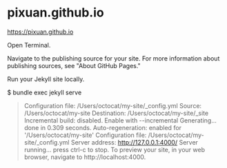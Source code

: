 # pixuan.github.io
https://pixuan.github.io

Open Terminal.

Navigate to the publishing source for your site. For more information about publishing sources, see "About GitHub Pages."

Run your Jekyll site locally.

$ bundle exec jekyll serve

> Configuration file: /Users/octocat/my-site/_config.yml
>            Source: /Users/octocat/my-site
>       Destination: /Users/octocat/my-site/_site
> Incremental build: disabled. Enable with --incremental
>      Generating...
>                    done in 0.309 seconds.
> Auto-regeneration: enabled for '/Users/octocat/my-site'
> Configuration file: /Users/octocat/my-site/_config.yml
>    Server address: http://127.0.0.1:4000/
>  Server running... press ctrl-c to stop.
To preview your site, in your web browser, navigate to http://localhost:4000.